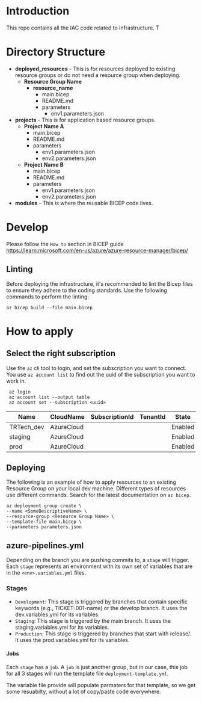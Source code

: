 # Introduction 
This repo contains all the IAC code related to infrastructure. T

# Directory Structure

- **deployed_resources** - This is for resources deployed to existing resource groups or do not need a resource group when deploying.  
  - **Resource Group Name**
    - **resource_name**
      - main.bicep
      - README.md
      - parameters
        - env1.parameters.json
- **projects** - This is for application based resource groups. 
  - **Project Name A**
    - main.bicep
    - README.md
    - parameters
      - env1.parameters.json
      - env2.parameters.json
  - **Project Name B**
    - main.bicep
    - README.md
    - parameters
      - env1.parameters.json
      - env2.parameters.json
- **modules** - This is where the reusable BICEP code lives. 


# Develop
Please follow the `How to` section in BICEP guide https://learn.microsoft.com/en-us/azure/azure-resource-manager/bicep/ 
## Linting

Before deploying the infrastructure, it's recommended to lint the Bicep files to ensure they adhere to the coding standards. Use the following commands to perform the linting:

```
az bicep build --file main.bicep
```

# How to apply
## Select the right subscription
Use the `az` cli tool to login, and set the subscription you want to connect. You use `az account list` to find out the uuid of the subscription you want to work in. 
```
 az login
 az account list --output table
 az account set --subscription <uuid>
```

| Name                  | CloudName  | SubscriptionId                       | TenantId                             | State   | IsDefault |
| --------------------- | ---------- | ------------------------------------ | ------------------------------------ | ------- | --------- |
| TRTech_dev            | AzureCloud | <dev subscription id> | <tenant id> | Enabled | True      |
| staging             | AzureCloud | <staging subscription id> | <tenant id> | Enabled | False     |
| prod           | AzureCloud | <prod subscription id> | <tenant id> | Enabled | False     |

## Deploying
The following is an example of how to apply resources to an existing Resource Group on your local dev machine. Different types of resources use different commands. Search for the latest documentation on `az bicep`. 

  ```
  az deployment group create \
  --name <SomeDescriptiveName> \
  --resource-group <Resource Group Name> \
  --template-file main.bicep \
  --parameters parameters.json
  ``` 


## azure-pipelines.yml
Depending on the branch you are pushing commits to, a `stage` will trigger. Each `stage` represents an environment with its own set of variables that are in the `<env>.variables.yml` files. 

### Stages
* `Development`: This stage is triggered by branches that contain specific keywords (e.g., TICKET-001-name) or the develop branch. It uses the dev.variables.yml for its variables.
* `Staging`: This stage is triggered by the main branch. It uses the staging.variables.yml for its variables.
* `Production`: This stage is triggered by branches that start with release/. It uses the prod.variables.yml for its variables.

#### Jobs
Each `stage` has a `job`. A `job` is just another group, but in our case, this job for all 3 stages will run the template file `deployment-template.yml`. <TODO Need to create a README for that to make it easier.>

The variable file provide will populate parmaters for that template, so we get some resuabilty, without a lot of copy/paste code everywhere. 


